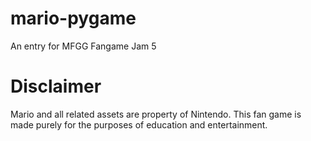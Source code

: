 # mario-pygame
An entry for MFGG Fangame Jam 5


# Disclaimer

Mario and all related assets are property of Nintendo. This fan game is made purely for the purposes of education and entertainment.